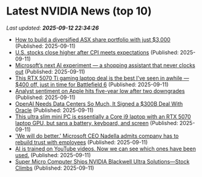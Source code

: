# Latest NVIDIA News (top 10)
_Last updated: **2025-09-12 22:34:26**_

- [How to build a diversified ASX share portfolio with just $3,000](https://www.fool.com.au/2025/09/12/how-to-build-a-diversified-asx-share-portfolio-with-just-3000/) (Published: 2025-09-11)
- [U.S. stocks close higher after CPI meets expectations](https://www.thestar.com.my/news/world/2025/09/12/us-stocks-close-higher-after-cpi-meets-expectations) (Published: 2025-09-11)
- [Microsoft’s next AI experiment — a shopping assistant that never clocks out](https://www.windowscentral.com/artificial-intelligence/microsoft-copilot/microsofts-next-ai-experiment-a-shopping-assistant-that-never-clocks-out) (Published: 2025-09-11)
- [This RTX 5070 Ti gaming laptop deal is the best I've seen in awhile — $400 off, just in time for Battlefield 6](https://www.windowscentral.com/hardware/asus/asus-rog-strix-g16-2025-g614-best-buy-deal) (Published: 2025-09-11)
- [Analyst sentiment on Apple hits five-year low after two downgrades](https://macdailynews.com/2025/09/11/analyst-sentiment-on-apple-hits-five-year-low-after-two-downgrades/) (Published: 2025-09-11)
- [OpenAI Needs Data Centers So Much, It Signed a $300B Deal With Oracle](https://www.cnet.com/tech/services-and-software/openai-needs-data-centers-so-much-it-signed-a-300b-deal-with-oracle/) (Published: 2025-09-11)
- [This ultra slim mini PC is essentially a Core i9 laptop with an RTX 5070 laptop GPU, but sans a battery, keyboard, and screen](https://www.techradar.com/pro/this-ultra-slim-mini-pc-is-essentially-a-core-i9-laptop-with-an-rtx-5070-laptop-gpu-but-sans-a-battery-keyboard-and-screen) (Published: 2025-09-11)
- ['We will do better.' Microsoft CEO Nadella admits company has to rebuild trust with employees](https://www.cnbc.com/2025/09/11/microsoft-ceo-nadella-says-company-must-rebuild-trust-with-employees.html) (Published: 2025-09-11)
- [AI is trained on YouTube videos. Now we can see which ones have been used.](https://www.tubefilter.com/2025/09/11/generative-ai-artificial-intelligence-training-youtube-videos-search/) (Published: 2025-09-11)
- [Super Micro Computer Ships NVIDIA Blackwell Ultra Solutions—Stock Climbs](https://biztoc.com/x/23adeeb8e29af33a) (Published: 2025-09-11)

